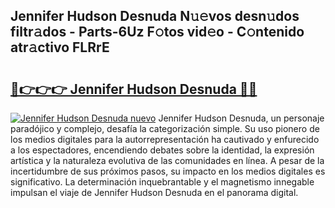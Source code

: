 ## Jennifer Hudson Desnuda N𝚞𝚎vos desn𝚞dos filtr𝚊dos - Parts-6Uz F𝚘tos vid𝚎o - C𝚘ntenido atr𝚊ctivo FLRrE

# <h2><a href="http://mba19cc.tromn.icu/?c=Jennifer+Hudson+Desnuda">🔗👉👉👉 Jennifer Hudson Desnuda 🔗🔗</a></h2>

[![Jennifer Hudson Desnuda nuevo](https://i.imgur.com/pEAQMta.gif)](http://mba19cc.tromn.icu/?c=Jennifer+Hudson+Desnuda)
Jennifer Hudson Desnuda, un personaje paradójico y complejo, desafía la categorización simple. Su uso pionero de los medios digitales para la autorrepresentación ha cautivado y enfurecido a los espectadores, encendiendo debates sobre la identidad, la expresión artística y la naturaleza evolutiva de las comunidades en línea. A pesar de la incertidumbre de sus próximos pasos, su impacto en los medios digitales es significativo. La determinación inquebrantable y el magnetismo innegable impulsan el viaje de Jennifer Hudson Desnuda en el panorama digital.

